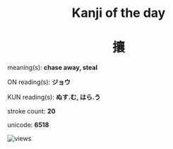 <h1 align="center">Kanji of the day</h1>
<h1 align="center">攘</h1>
<p align="left">meaning(s): <b>chase away, steal</b></p>
<p align="left">ON reading(s): <b>ジョウ</b></p>
<p align="left">KUN reading(s): <b>ぬす.む, はら.う</b></p>
<p align="left">stroke count: <b>20</b></p>
<p align="left">unicode: <b>6518</b></p>
<p align="left"><img src="https://komarev.com/ghpvc/?username=tristanwagner-kanjioftheday&label=Views&color=0e75b6&style=flat" alt="views"/></p>

